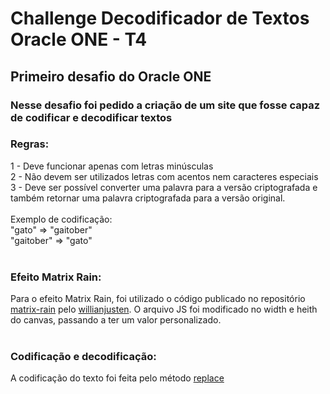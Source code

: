 # Challenge Decodificador de Textos Oracle ONE - T4
## Primeiro desafio do Oracle ONE
<h3> Nesse desafio foi pedido a criação de um site que fosse capaz de codificar e decodificar textos</h3>

<h3>Regras:</h3>
1 - Deve funcionar apenas com letras minúsculas<br>
2 - Não devem ser utilizados letras com acentos nem caracteres especiais<br>
3 - Deve ser possível converter uma palavra para a versão criptografada e também retornar uma palavra criptografada para a versão original.
<br><br>
Exemplo de codificação:
<br>
"gato" => "gaitober"
<br>
"gaitober" => "gato"
<br><br>

<h3>Efeito Matrix Rain:</h3>
Para o efeito Matrix Rain, foi utilizado o código publicado no repositório <a href="https://github.com/willianjusten/labs/blob/main/matrix-rain/index.html" target="_blank">matrix-rain</a>
pelo <a href="https://github.com/willianjusten" target="_blank">willianjusten</a>.
O arquivo JS foi modificado no width e heith do canvas, passando a ter um valor personalizado.
<br><br>

<h3>Codificação e decodificação:</h3>
A codificação do texto foi feita pelo método <a href="https://developer.mozilla.org/en-US/docs/Web/JavaScript/Reference/Global_Objects/String/replace" target="_blank">replace</a>


